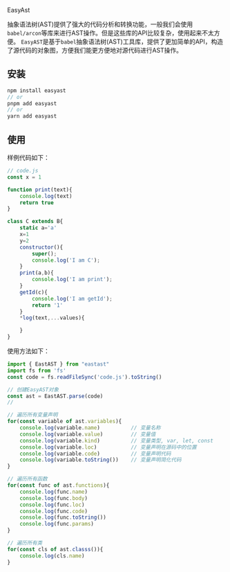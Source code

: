 EasyAst

抽象语法树(AST)提供了强大的代码分析和转换功能，一般我们会使用`babel/arcon`等库来进行AST操作。但是这些库的API比较复杂，使用起来不太方便。
`EasyAST`是基于`babel`抽象语法树(AST)工具库，提供了更加简单的API，构造了源代码的对象图，方便我们能更方便地对源代码进行AST操作。

## 安装

```js
npm install easyast
// or
pnpm add easyast
// or
yarn add easyast
```


## 使用

样例代码如下：

```js
// code.js
const x = 1

function print(text){
    console.log(text)
    return true
}

class C extends B{
    static a='a' 
    x=1
    y=2    
    constructor(){
        super();
        console.log('I am C');
    }
    print(a,b){
        console.log('I am print');
    }
    getId(c){
        console.log('I am getId');
        return '1'
    }
    *log(text,...values){

    }
}

```

使用方法如下：

```js
import { EastAST } from "eastast"
import fs from 'fs'
const code = fs.readFileSync('code.js').toString()

// 创建EasyAST对象
const ast = EastAST.parse(code) 
// 

// 遍历所有变量声明
for(const variable of ast.variables){
    console.log(variable.name)          // 变量名称
    console.log(variable.value)         // 变量值
    console.log(variable.kind)          // 变量类型, var, let, const
    console.log(variable.loc)           // 变量声明在源码中的位置    
    console.log(variable.code)          // 变量声明代码
    console.log(variable.toString())    // 变量声明简化代码
}

// 遍历所有函数
for(const func of ast.functions){
    console.log(func.name)
    console.log(func.body)
    console.log(func.loc)
    console.log(func.code)
    console.log(func.toString())
    console.log(func.params)
}

// 遍历所有类
for(const cls of ast.classs()){
    console.log(cls.name)
}



```
